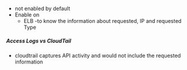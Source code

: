 - not enabled by default
- Enable on 
	- ELB -to know the information about requested, IP and requested Type
##### Access Logs vs CloudTail
- cloudtrail captures API activity and would not include the requested information